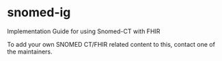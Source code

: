 # snomed-ig

Implementation Guide for using Snomed-CT with FHIR

To add your own SNOMED CT/FHIR related content to this, contact 
one of the maintainers. 
